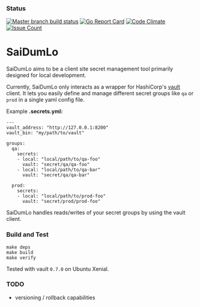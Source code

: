 ### Status
[![Master branch build status](https://api.travis-ci.org/fishi0x01/saidumlo.svg?branch=master)](https://travis-ci.org/fishi0x01/saidumlo.svg?branch=master)
[![Go Report Card](https://goreportcard.com/badge/github.com/fishi0x01/saidumlo)](https://goreportcard.com/report/github.com/fishi0x01/saidumlo)
[![Code Climate](https://codeclimate.com/github/fishi0x01/saidumlo/badges/gpa.svg)](https://codeclimate.com/github/fishi0x01/saidumlo)
[![Issue Count](https://codeclimate.com/github/fishi0x01/saidumlo/badges/issue_count.svg)](https://codeclimate.com/github/fishi0x01/saidumlo)

# SaiDumLo

SaiDumLo aims to be a client site secret management tool primarily designed for local development. 

Currently, SaiDumLo only interacts as a wrapper for HashiCorp's [vault](https://www.vaultproject.io/) client. 
It lets you easily define and manage different secret groups like `qa` or `prod` in a single yaml config file. 

Example **.secrets.yml:**
```
---
vault_address: "http://127.0.0.1:8200"
vault_bin: "my/path/to/vault"

groups:
  qa:
    secrets:
    - local: "local/path/to/qa-foo"
      vault: "secret/qa/qa-foo"
    - local: "local/path/to/qa-bar"
      vault: "secret/qa/qa-bar"

  prod:
    secrets:
    - local: "local/path/to/prod-foo"
      vault: "secret/prod/prod-foo"
```

SaiDumLo handles reads/writes of your secret groups by using the vault client. 

### Build and Test

```
make deps
make build
make verify
```

Tested with vault `0.7.0` on Ubuntu Xenial.

### TODO

* versioning / rollback capabilities

